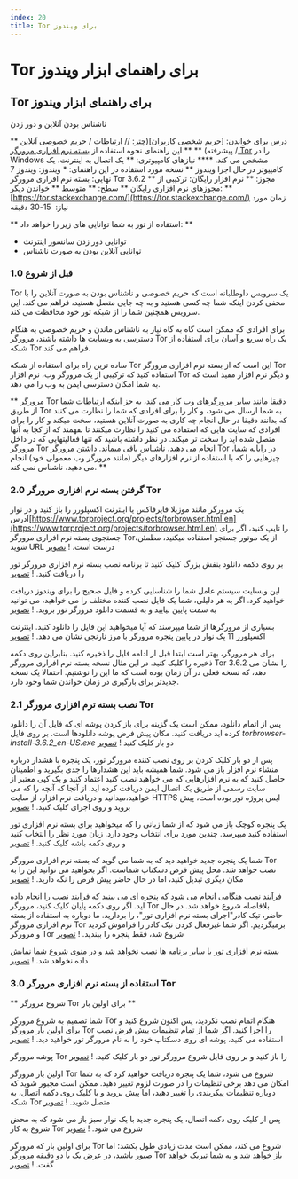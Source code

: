 ```yaml
---
index: 20
title: Tor برای ویندوز
---
```

# Tor برای راهنمای ابزار ویندوز

## Tor برای راهنمای ابزار ویندوز
ناشناس بودن آنلاین و دور زدن  

** درس برای خواندن: [حریم شخصی کاربران](چتر: // ارتباطات / حریم خصوصی آنلاین / پیشرفته) **
** این راهنمای نحوه استفاده از [بسته نرم افزاری مرورگر Tor](https://www.torproject.org/projects/torbrowser.html.en) را در Windows مشخص می کند. **** نیازهای کامپیوتری: ** یک اتصال به اینترنت، یک کامپیوتر در حال اجرا ویندوز
** نسخه مورد استفاده در این راهنمای: * ویندوز: ویندوز 7 نهایی؛ بسته نرم افزاری مرورگر Tor 3.6.2
** مجوز: ** نرم افزار رایگان؛ ترکیبی از مجوزهای نرم افزاری رایگان
** سطح: ** متوسط
** خواندن دیگر: ** [https://tor.stackexchange.com/](https://tor.stackexchange.com/)
زمان مورد نیاز:
 15-30 دقیقه

** استفاده از تور به شما توانایی های زیر را خواهد داد: **
- توانایی دور زدن سانسور اینترنت
- توانایی آنلاین بودن به صورت ناشناس

### 1.0 قبل از شروع

Tor یک سرویس داوطلبانه است که حریم خصوصی و ناشناس بودن به صورت آنلاین را با مخفی کردن اینکه شما چه کسی هستید و به چه جایی متصل هستید، فراهم می کند. این سرویس همچنین شما را از شبکه تور خود محافظت می کند.

برای افرادی که ممکن است گاه به گاه نیاز به ناشناس ماندن و حریم خصوصی به هنگام دسترسی به وبسایت ها داشته باشند، مرورگر Tor یک راه سریع و آسان برای استفاده از شبکه Tor فراهم می کند.

ساده ترین راه برای استفاده از شبکه Tor این است که از بسته نرم افزاری مرورگر Tor استفاده کنید که ترکیبی از یک مرورگر وب، نرم افزار Tor و دیگر نرم افزار مفید است که به شما امکان دسترسی ایمن به وب را می دهد.

** مرورگر Tor دقیقا مانند سایر مرورگرهای وب کار می کند، به جز اینکه ارتباطات شما از طریق Tor به شما ارسال می شود، و کار را برای افرادی که شما را نظارت می کنند که بدانند دقیقا در حال انجام چه کاری به صورت آنلاین هستید، سخت میکند و کار را برای افرادی که سایت هایی که استفاده می کنید را نظارت میکنند تا بفهمند که از کجا به آنها متصل شده اید را سخت تر میکند. در نظر داشته باشید که تنها فعالیتهایی که در داخل مرورگر Tor انجام می دهید، ناشناس باقی میماند. داشتن مرورگر Tor در رایانه شما، چیزهایی را که با استفاده از نرم افزارهای دیگر (مانند مرورگر وب معمولی خود) انجام می دهید، ناشناس نمی کند. **

### 2.0 گرفتن بسته نرم افزاری مرورگر Tor

یک مرورگر مانند موزیلا فایرفاکس یا اینترنت اکسپلورر را باز کنید و در نوار آدرس[https://www.torproject.org/projects/torbrowser.html.en](https://www.torproject.org/projects/torbrowser.html.en) را تایپ کنید، اگر برای جستجوی بسته نرم افزاری مرورگر Tor،از یک موتور جستجو استفاده میکنید، مطمئن شوید URL درست است.
! [تصویر](tool_torwin1.jpeg)

بر روی دکمه دانلود بنفش بزرگ کلیک کنید تا برنامه نصب بسته نرم افزاری مرورگر تور را دریافت کنید.
! [تصویر](tool_torwin2.jpeg)

این وبسایت سیستم عامل شما را شناسایی کرده و فایل صحیح را برای ویندوز دریافت خواهید کرد. اگر به هر دلیلی، شما یک فایل نصب کننده مختلف را می خواهید، می توانید به سمت پایین بیایید و به قسمت دانلود مرورگر تور بروید.
! [تصویر](tool_torwin3.jpeg)

بسیاری از مرورگرها از شما میپرسند که آیا میخواهید این فایل را دانلود کنید. اینترنت اکسپلورر 11 یک نوار در پایین پنجره مرورگر با مرز نارنجی نشان می دهد.
! [تصویر](tool_torwin4.png)

برای هر مرورگر، بهتر است ابتدا قبل از ادامه فایل را ذخیره کنید. بنابراین روی دکمه ذخیره را کلیک کنید. در این مثال نسخه بسته نرم افزاری مرورگر Tor 3.6.2 را نشان می دهد، که نسخه فعلی در آن زمان بوده است که ما این را نوشتیم. احتمالا یک نسخه جدیدتر برای بارگیری در زمان خواندن شما وجود دارد.

### 2.1 نصب بسته ترم افزاری مرورگر Tor

پس از اتمام دانلود، ممکن است یک گزینه برای باز کردن پوشه ای که فایل آن را دانلود کرده اید دریافت کنید. مکان پیش فرض پوشه دانلودها است.  بر روی فایل _torbrowser-install-3.6.2_en-US.exe_ دو بار کلیک کنید
! [تصویر](tool_torwin5.jpeg)

پس از دو بار کلیک کردن بر روی نصب کننده مرورگر تور، یک پنجره با هشدار درباره منشاء نرم افزار باز می شود. شما همیشه باید این هشدارها را جدی بگیرید و اطمینان حاصل کنید که به نرم افزارهایی که می خواهید نصب کنید اعتماد کنید و یک کپی معتبر از سایت رسمی از طریق یک اتصال ایمن دریافت کرده اید. از آنجا که آنچه را که می خواهید،میدانید و دریافت نرم افزار، از سایت HTTPS ایمن پروژه تور بوده است، پیش بروید و روی اجرای کلیک کنید.
! [تصویر](tool_torwin6.jpeg)

یک پنجره کوچک باز می شود که از شما زبانی را که میخواهید برای بسته نرم افزاری  تور استفاده کنید میپرسد. چندین مورد برای انتخاب وجود دارد. زبان مورد نظر را انتخاب کنید و روی دکمه باشه کلیک کنید.
! [تصویر](tool_torwin7.jpeg)

شما یک پنجره جدید خواهید دید که به شما می گوید که بسته نرم افزاری مرورگر Tor نصب خواهد شد. محل پیش فرض دسکتاپ شماست. اگر بخواهید می توانید این را به مکان دیگری تبدیل کنید، اما در حال حاضر پیش فرض را نگه دارید.
! [تصویر](tool_torwin8.jpeg)

فرآیند نصب هنگامی انجام می شود که پنجره ای می بینید که فرایند نصب را انجام داده اید. اگر روی دکمه پایان کلیک کنید، مرورگر Tor بلافاصله شروع خواهد شد. در حال حاضر، تیک کادر"اجرای بسته نرم افزاری تور"، را بردارید. ما دوباره به استفاده از بسته نرم افزاری مرورگر Tor برمیگردیم. اگر شما غیرفعال کردن تیک کادر را فراموش کردید و مرورگر Tor شروع شد، فقط پنجره را ببندید.
! [تصویر](tool_torwin9.jpeg)

بسته نرم افزاری تور با سایر برنامه ها نصب نخواهد شد و در منوی شروع شما نمایش داده نخواهد شد.
! [تصویر](tool_torwin10.jpeg)

### 3.0 استفاده از بسته نرم افزاری مرورگر Tor

** شروع مرورگر Tor برای اولین بار **

شما تصمیم به شروع مرورگر Tor هنگام اتمام نصب نکردید، پس اکنون شروع کنید و برای اولین بار مرورگر Tor را اجرا کنید. اگر شما از تمام تنظیمات پیش فرض نصب استفاده می کنید، پوشه ای روی دسکتاپ خود را به نام مرورگر تور خواهید دید.
! [تصویر](tool_torwin11.jpeg)

پوشه مرورگر Tor را باز کنید و بر روی فایل شروع مرورگر تور دو بار کلیک کنید.
! [تصویر](tool_torwin12.jpeg)

اولین بار مرورگر Tor شروع می شود، شما یک پنجره دریافت خواهید کرد که به شما امکان می دهد برخی تنظیمات را در صورت لزوم تغییر دهید. ممکن است مجبور شوید که دوباره تنظیمات پیکربندی را تغییر دهید، اما پیش بروید و با کلیک روی دکمه اتصال، به شبکه Tor متصل شوید.
! [تصویر](tool_torwin13.png)

پس از کلیک روی دکمه اتصال، یک پنجره جدید با یک نوار سبز باز می شود که به محض شروع به کار Tor شروع می شود.
! [تصویر](tool_torwin14.png)

برای اولین بار که مرورگر Tor شروع می کند، ممکن است مدت زیادی طول بکشد؛ اما صبور باشید، در عرض یک یا دو دقیقه مرورگر Tor باز خواهد شد و به شما تبریک خواهد گفت.
! [تصویر](tool_torwin15.png)